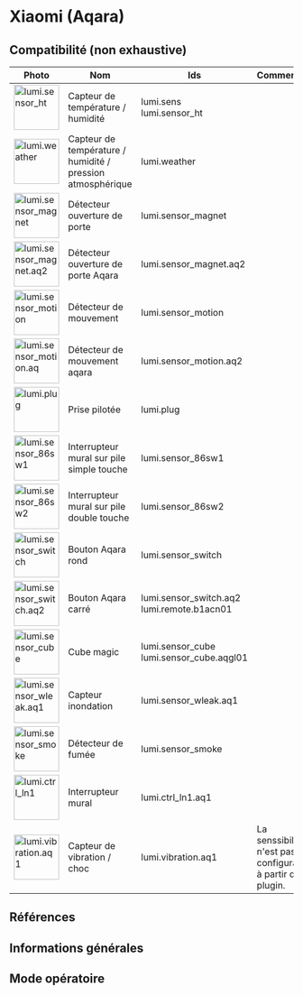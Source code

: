 # Xiaomi (Aqara)

## Compatibilité (non exhaustive)

|Photo | Nom | Ids | Commentaire |
| ------ | ----------- |------ | ----------- |
|<img src="https://raw.githubusercontent.com/Jeedom-Zigate/jeedom-plugin-zigate/master/images/lumi.sensor_ht.jpg" alt="lumi.sensor_ht" width="80"/>|Capteur de température / humidité|lumi.sens<br/>lumi.sensor_ht||
|<img src="https://raw.githubusercontent.com/Jeedom-Zigate/jeedom-plugin-zigate/master/images/lumi.weather.jpg" alt="lumi.weather" width="80"/>|Capteur de température / humidité / pression atmosphérique|lumi.weather||
|<img src="https://raw.githubusercontent.com/Jeedom-Zigate/jeedom-plugin-zigate/master/images/lumi.sensor_magnet.jpg" alt="lumi.sensor_magnet" width="80"/>|Détecteur ouverture de porte|lumi.sensor_magnet||
|<img src="https://raw.githubusercontent.com/Jeedom-Zigate/jeedom-plugin-zigate/master/images/lumi.sensor_magnet.aq2.jpg" alt="lumi.sensor_magnet.aq2" width="80"/>|Détecteur ouverture de porte Aqara|lumi.sensor_magnet.aq2||
|<img src="https://raw.githubusercontent.com/Jeedom-Zigate/jeedom-plugin-zigate/master/images/lumi.sensor_motion.jpg" alt="lumi.sensor_motion" width="80"/>|Détecteur de mouvement|lumi.sensor_motion||
|<img src="https://raw.githubusercontent.com/Jeedom-Zigate/jeedom-plugin-zigate/master/images/lumi.sensor_motion.aq2.jpg" alt="lumi.sensor_motion.aq" width="80"/>|Détecteur de mouvement aqara|lumi.sensor_motion.aq2||
|<img src="https://raw.githubusercontent.com/Jeedom-Zigate/jeedom-plugin-zigate/master/images/lumi.plug.jpg" alt="lumi.plug" width="80"/>|Prise pilotée|lumi.plug||
|<img src="https://raw.githubusercontent.com/Jeedom-Zigate/jeedom-plugin-zigate/master/images/lumi.sensor_86sw1.jpg" alt="lumi.sensor_86sw1" width="80"/>|Interrupteur mural sur pile simple touche|lumi.sensor_86sw1||
|<img src="https://raw.githubusercontent.com/Jeedom-Zigate/jeedom-plugin-zigate/master/images/lumi.sensor_86sw2.jpg" alt="lumi.sensor_86sw2" width="80"/>|Interrupteur mural sur pile double touche|lumi.sensor_86sw2||
|<img src="https://raw.githubusercontent.com/Jeedom-Zigate/jeedom-plugin-zigate/master/images/lumi.sensor_switch.jpg" alt="lumi.sensor_switch" width="80"/>|Bouton Aqara rond|lumi.sensor_switch||
|<img src="https://raw.githubusercontent.com/Jeedom-Zigate/jeedom-plugin-zigate/master/images/lumi.sensor_switch.aq2.jpg" alt="lumi.sensor_switch.aq2" width="80"/>|Bouton Aqara carré|lumi.sensor_switch.aq2<br> lumi.remote.b1acn01||
|<img src="https://raw.githubusercontent.com/Jeedom-Zigate/jeedom-plugin-zigate/master/images/lumi.sensor_cube.jpg" alt="lumi.sensor_cube" width="80"/>|Cube magic|lumi.sensor_cube lumi.sensor_cube.aqgl01||
|<img src="https://raw.githubusercontent.com/Jeedom-Zigate/jeedom-plugin-zigate/master/images/lumi.sensor_wleak.aq1.jpg" alt="lumi.sensor_wleak.aq1" width="80"/>|Capteur inondation|lumi.sensor_wleak.aq1||
|<img src="https://raw.githubusercontent.com/Jeedom-Zigate/jeedom-plugin-zigate/master/images/lumi.sensor_smoke.jpg" alt="lumi.sensor_smoke" width="80"/>|Détecteur de fumée|lumi.sensor_smoke||
|<img src="https://raw.githubusercontent.com/Jeedom-Zigate/jeedom-plugin-zigate/master/images/lumi.ctrl_ln1.jpg" alt="lumi.ctrl_ln1" width="80"/>|Interrupteur mural|lumi.ctrl_ln1.aq1||
|<img src="https://raw.githubusercontent.com/Jeedom-Zigate/jeedom-plugin-zigate/master/images/lumi.vibration.aq1.jpg" alt="lumi.vibration.aq1" width="80"/>|Capteur de vibration / choc|lumi.vibration.aq1|La senssibilité n'est pas configurable à partir du plugin.|

## Références

## Informations générales

## Mode opératoire
